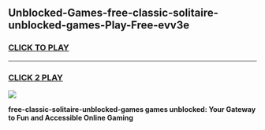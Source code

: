 
## Unblocked-Games-free-classic-solitaire-unblocked-games-Play-Free-evv3e
<h3>
<a href="https://premium76.site?title=free-classic-solitaire-unblocked-games&ref=15A">CLICK TO PLAY</a></h3>
<hr>

<h3>
<a href="https://premium76.site?title=free-classic-solitaire-unblocked-games&ref=15A">CLICK 2 PLAY</a>
  
</h3>

<a href="https://premium76.site?title=free-classic-solitaire-unblocked-games&ref=15A"><img src="https://clearcache.store/games.png"></a>


**free-classic-solitaire-unblocked-games games unblocked: Your Gateway to Fun and Accessible Online Gaming**
